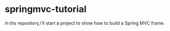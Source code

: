 # springmvc-tutorial
in ths repository,i'll start a project to show how to build a Spring MVC frame.

